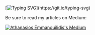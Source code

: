 [![Typing SVG](https://readme-typing-svg.demolab.com/?lines=Hi+there!+I+am+Athanasios+Emmanouilidis;+A+Software+Engineer+from+Greece+working+for+Intelligen+INC.;)](https://git.io/typing-svg)

Be sure to read my articles on Medium:

[![Athanasios Emmanouilidis's Medium](https://github-readme-medium.vercel.app/?username=emmandev)](https://medium.com/@emmandev)
